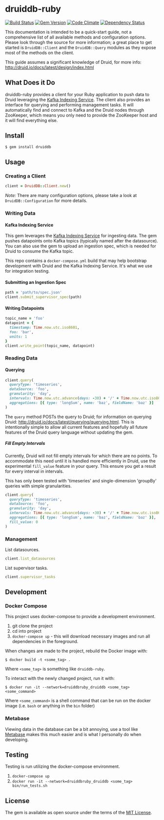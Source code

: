 # druiddb-ruby

[![Build Status](https://travis-ci.org/andremleblanc/druiddb-ruby.svg?branch=master)](https://travis-ci.org/andremleblanc/druiddb-ruby)
[![Gem Version](https://badge.fury.io/rb/druiddb.svg)](https://badge.fury.io/rb/druiddb)
[![Code Climate](https://codeclimate.com/github/andremleblanc/druiddb-ruby/badges/gpa.svg)](https://codeclimate.com/github/andremleblanc/druiddb-ruby)
[![Dependency Status](https://gemnasium.com/badges/github.com/andremleblanc/druiddb-ruby.svg)](https://gemnasium.com/github.com/andremleblanc/druiddb-ruby)

This documentation is intended to be a quick-start guide, not a comprehensive
list of all available methods and configuration options. Please look through
the source for more information; a great place to get started is `DruidDB::Client`
and the `DruidDB::Query` modules as they expose most of the methods on the client.

This guide assumes a significant knowledge of Druid, for more info:
http://druid.io/docs/latest/design/index.html

## What Does it Do

druiddb-ruby provides a client for your Ruby application to push data to Druid leveraging the [Kafka Indexing Service](http://druid.io/docs/latest/development/extensions-core/kafka-ingestion.html). The client also provides an interface for querying and performing management tasks. It will automatically find and connect to Kafka and the Druid nodes through ZooKeeper, which means you only need to provide the ZooKeeper host and it will find everything else.

## Install

```bash
$ gem install druiddb
```

## Usage

### Creating a Client
```ruby
client = DruidDB::Client.new()
```
*Note:* There are many configuration options, please take a look at
`DruidDB::Configuration` for more details.

### Writing Data

#### Kafka Indexing Service
This gem leverages the [Kafka Indexing Service](http://druid.io/docs/latest/development/extensions-core/kafka-ingestion.html) for ingesting data. The gem pushes datapoints onto Kafka topics (typically named after the datasource). You can also use the gem to upload an ingestion spec, which is needed for Druid to consume the Kafka topic.

This repo contains a `docker-compose.yml` build that may help bootstrap development with Druid and the Kafka Indexing Service. It's what we use for integration testing.

#### Submitting an Ingestion Spec

```ruby
path = 'path/to/spec.json'
client.submit_supervisor_spec(path)
```

####  Writing Datapoints
```ruby
topic_name = 'foo'
datapoint = {
  timestamp: Time.now.utc.iso8601,
  foo: 'bar',
  units: 1
}
client.write_point(topic_name, datapoint)
```

### Reading Data

#### Querying
```ruby
client.query(
  queryType: 'timeseries',
  dataSource: 'foo',
  granularity: 'day',
  intervals: Time.now.utc.advance(days: -30) + '/' + Time.now.utc.iso8601,
  aggregations: [{ type: 'longSum', name: 'baz', fieldName: 'baz' }]
)
```
The `query` method POSTs the query to Druid; for information on
querying Druid: http://druid.io/docs/latest/querying/querying.html. This is
intentionally simple to allow all current features and hopefully all future
features of the Druid query language without updating the gem.

##### Fill Empty Intervals

Currently, Druid will not fill empty intervals for which there are no points. To
accommodate this need until it is handled more efficiently in Druid, use the
experimental `fill_value` feature in your query. This ensure you get a result
for every interval in intervals.

This has only been tested with 'timeseries' and single-dimension 'groupBy'
queries with simple granularities.

```ruby
client.query(
  queryType: 'timeseries',
  dataSource: 'foo',
  granularity: 'day',
  intervals: Time.now.utc.advance(days: -30) + '/' + Time.now.utc.iso8601,
  aggregations: [{ type: 'longSum', name: 'baz', fieldName: 'baz' }],
  fill_value: 0
)
```

### Management
List datasources.
```ruby
client.list_datasources
```

List supervisor tasks.
```ruby
client.supervisor_tasks
```

## Development

### Docker Compose
This project uses docker-compose to provide a development environment.

1. git clone the project
2. cd into project
3. `docker-compose up` - this will download necessary images and run all dependencies in the foreground.

When changes are made to the project, rebuild the Docker image with:

```shell
$ docker build -t <some_tag> .
```

Where `<some_tag>` is something like `druiddb-ruby`.

To interact with the newly changed project, run it with:

```shell
$ docker run -it --network=druiddbruby_druiddb <some_tag> <some_command>
```
Where `<some_command>` is a shell command that can be run on the docker image (i.e. `bash` or anything in the `bin` folder)

### Metabase

Viewing data in the database can be a bit annoying, use a tool like [Metabase](https://github.com/metabase/metabase) makes this much easier and is what I personally do when developing.

## Testing

Testing is run utilizing the docker-compose environment.

1. `docker-compose up`
2. `docker run -it --network=druiddbruby_druiddb <some_tag> bin/run_tests.sh`

## License

The gem is available as open source under the terms of the [MIT License](http://opensource.org/licenses/MIT).
